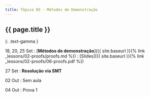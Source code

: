 ```yaml
---
title: Tópico 03 - Métodos de Demonstração
---
```


## {{ page.title }}
{: .text-gamma }

18, 20, 25 Set
: [**Métodos de demonstração**]({{ site.baseurl }}{% link _lessons/02-proofs/proofs.md %})
  : [Slides]({{ site.baseurl }}{% link _lessons/02-proofs/06-proofs.pdf %})

27 Set
: **Resolução via SMT**

02 Out
: Sem aula

04 Out
: Prova 1
